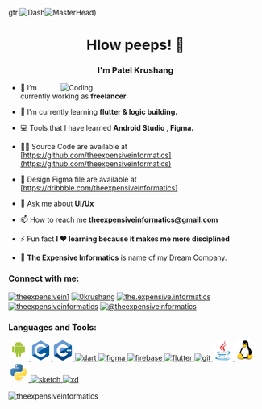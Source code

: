 gtr  ![Dash]()![MasterHead](https://kili.aspix.it/Dash.png))
<h1 align="center">Hlow peeps! 👋</h1>
<h3 align="center">I'm Patel Krushang</h3>
<img align="right" alt="Coding" width="400" src="https://kili.aspix.it/Dash.png">


- 🔭 I’m currently working as **freelancer**

- 🌱 I’m currently learning **flutter & logic building.**

- 💻 Tools that I have learned **Android Studio , Figma.**

- 👨‍💻 Source Code are available at [https://github.com/theexpensiveinformatics](https://github.com/theexpensiveinformatics)

- 🎨 Design Figma file are available at [https://dribbble.com/theexpensiveinformatics]

-  💬 Ask me about **Ui/Ux**

- 📫 How to reach me **theexpensiveinformatics@gmail.com**

- ⚡ Fun fact **I ❤️ learning because it makes me more disciplined**

- 🏢 **The Expensive Informatics** is name of my Dream Company.


<h3 align="left">Connect with me:</h3>
<p align="left">
<a href="https://twitter.com/theexpensivein1" target="blank"><img align="center" src="https://raw.githubusercontent.com/rahuldkjain/github-profile-readme-generator/master/src/images/icons/Social/twitter.svg" alt="theexpensivein1" height="30" width="40" /></a>
<a href="https://linkedin.com/in/0krushang" target="blank"><img align="center" src="https://raw.githubusercontent.com/rahuldkjain/github-profile-readme-generator/master/src/images/icons/Social/linked-in-alt.svg" alt="0krushang" height="30" width="40" /></a>
<a href="https://instagram.com/the.expensive.informatics" target="blank"><img align="center" src="https://raw.githubusercontent.com/rahuldkjain/github-profile-readme-generator/master/src/images/icons/Social/instagram.svg" alt="the.expensive.informatics" height="30" width="40" /></a>
<a href="https://dribbble.com/theexpensiveinformatics" target="blank"><img align="center" src="https://raw.githubusercontent.com/rahuldkjain/github-profile-readme-generator/master/src/images/icons/Social/dribbble.svg" alt="theexpensiveinformatics" height="30" width="40" /></a>
<a href="https://www.youtube.com/c/@theexpensiveinformatics" target="blank"><img align="center" src="https://raw.githubusercontent.com/rahuldkjain/github-profile-readme-generator/master/src/images/icons/Social/youtube.svg" alt="@theexpensiveinformatics" height="30" width="40" /></a>
</p>

<h3 align="left">Languages and Tools:</h3>
<p align="left"> <a href="https://developer.android.com" target="_blank" rel="noreferrer"> <img src="https://raw.githubusercontent.com/devicons/devicon/master/icons/android/android-original-wordmark.svg" alt="android" width="40" height="40"/> </a> <a href="https://www.cprogramming.com/" target="_blank" rel="noreferrer"> <img src="https://raw.githubusercontent.com/devicons/devicon/master/icons/c/c-original.svg" alt="c" width="40" height="40"/> </a> <a href="https://www.w3schools.com/cpp/" target="_blank" rel="noreferrer"> <img src="https://raw.githubusercontent.com/devicons/devicon/master/icons/cplusplus/cplusplus-original.svg" alt="cplusplus" width="40" height="40"/> </a> <a href="https://dart.dev" target="_blank" rel="noreferrer"> <img src="https://www.vectorlogo.zone/logos/dartlang/dartlang-icon.svg" alt="dart" width="40" height="40"/> </a> <a href="https://www.figma.com/" target="_blank" rel="noreferrer"> <img src="https://www.vectorlogo.zone/logos/figma/figma-icon.svg" alt="figma" width="40" height="40"/> </a> <a href="https://firebase.google.com/" target="_blank" rel="noreferrer"> <img src="https://www.vectorlogo.zone/logos/firebase/firebase-icon.svg" alt="firebase" width="40" height="40"/> </a> <a href="https://flutter.dev" target="_blank" rel="noreferrer"> <img src="https://www.vectorlogo.zone/logos/flutterio/flutterio-icon.svg" alt="flutter" width="40" height="40"/> </a> <a href="https://git-scm.com/" target="_blank" rel="noreferrer"> <img src="https://www.vectorlogo.zone/logos/git-scm/git-scm-icon.svg" alt="git" width="40" height="40"/> </a> <a href="https://www.java.com" target="_blank" rel="noreferrer"> <img src="https://raw.githubusercontent.com/devicons/devicon/master/icons/java/java-original.svg" alt="java" width="40" height="40"/> </a> <a href="https://www.linux.org/" target="_blank" rel="noreferrer"> <img src="https://raw.githubusercontent.com/devicons/devicon/master/icons/linux/linux-original.svg" alt="linux" width="40" height="40"/> </a> <a href="https://www.python.org" target="_blank" rel="noreferrer"> <img src="https://raw.githubusercontent.com/devicons/devicon/master/icons/python/python-original.svg" alt="python" width="40" height="40"/> </a> <a href="https://www.sketch.com/" target="_blank" rel="noreferrer"> <img src="https://www.vectorlogo.zone/logos/sketchapp/sketchapp-icon.svg" alt="sketch" width="40" height="40"/> </a> <a href="https://www.adobe.com/products/xd.html" target="_blank" rel="noreferrer"> <img src="https://cdn.worldvectorlogo.com/logos/adobe-xd.svg" alt="xd" width="40" height="40"/> </a> </p>

<p><img align="center" src="https://github-readme-stats.vercel.app/api/top-langs?username=theexpensiveinformatics&show_icons=true&locale=en&layout=compact" alt="theexpensiveinformatics" /></p>



